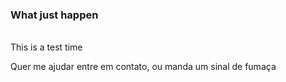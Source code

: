 <H3> What just happen </H3>
  
<br>This is a test time</br>

Quer me ajudar entre em contato, ou manda um sinal de fumaça
